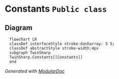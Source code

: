 # Constants `Public class`

## Diagram
```mermaid
  flowchart LR
  classDef interfaceStyle stroke-dasharray: 5 5;
  classDef abstractStyle stroke-width:4px
  subgraph TwinSharp
  TwinSharp.Constants[[Constants]]
  end
```

*Generated with* [*ModularDoc*](https://github.com/hailstorm75/ModularDoc)
